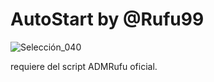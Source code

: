 # AutoStart by @Rufu99

![Selección_040](https://user-images.githubusercontent.com/67137156/218185158-294f5a56-926b-4a5e-b776-3fcdd794abff.png)

requiere del script ADMRufu oficial.
